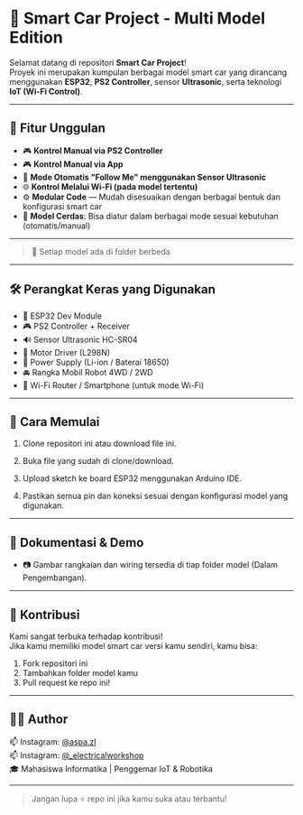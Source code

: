 # 🚗 Smart Car Project - Multi Model Edition

Selamat datang di repositori **Smart Car Project**!  
Proyek ini merupakan kumpulan berbagai model smart car yang dirancang menggunakan **ESP32**, **PS2 Controller**, sensor **Ultrasonic**, serta teknologi **IoT (Wi-Fi Control)**.

---

## 🔧 Fitur Unggulan

- 🎮 **Kontrol Manual via PS2 Controller**
- 🎮 **Kontrol Manual via App**  
- 🤖 **Mode Otomatis "Follow Me" menggunakan Sensor Ultrasonic**  
- 🌐 **Kontrol Melalui Wi-Fi (pada model tertentu)**  
- ⚙️ **Modular Code** — Mudah disesuaikan dengan berbagai bentuk dan konfigurasi smart car  
- 🧠 **Model Cerdas**: Bisa diatur dalam berbagai mode sesuai kebutuhan (otomatis/manual)

---

> 📁 Setiap model ada di folder berbeda

---

## 🛠️ Perangkat Keras yang Digunakan

- 🧠 ESP32 Dev Module
- 🎮 PS2 Controller + Receiver
- 🔊 Sensor Ultrasonic HC-SR04
- 🔌 Motor Driver (L298N)
- 🔋 Power Supply (Li-ion / Baterai 18650)
- 🚘 Rangka Mobil Robot 4WD / 2WD
- 📶 Wi-Fi Router / Smartphone (untuk mode Wi-Fi)

---

## 🚀 Cara Memulai

1. Clone repositori ini atau download file ini.

2. Buka file yang sudah di clone/download.

3. Upload sketch ke board ESP32 menggunakan Arduino IDE.

4. Pastikan semua pin dan koneksi sesuai dengan konfigurasi model yang digunakan.

---

## 📸 Dokumentasi & Demo

- 📷 Gambar rangkaian dan wiring tersedia di tiap folder model (Dalam Pengembangan).

---

## 🤝 Kontribusi

Kami sangat terbuka terhadap kontribusi!  
Jika kamu memiliki model smart car versi kamu sendiri, kamu bisa:

1. Fork repositori ini
2. Tambahkan folder model kamu
3. Pull request ke repo ini!

---

## 🧑‍💻 Author  
📫 Instagram: [@aspa.zl](https://www.instagram.com/aspa.zl?igsh=eWV6Z244eTFxajh4)  
📫 Instagram: [@_electricalworkshop](https://www.instagram.com/_electricalworkshop/profilecard/?igsh=b3E5eXg5MWg3Zmd1)  
🎓 Mahasiswa Informatika | Penggemar IoT & Robotika

---

> Jangan lupa ⭐ repo ini jika kamu suka atau terbantu!  
